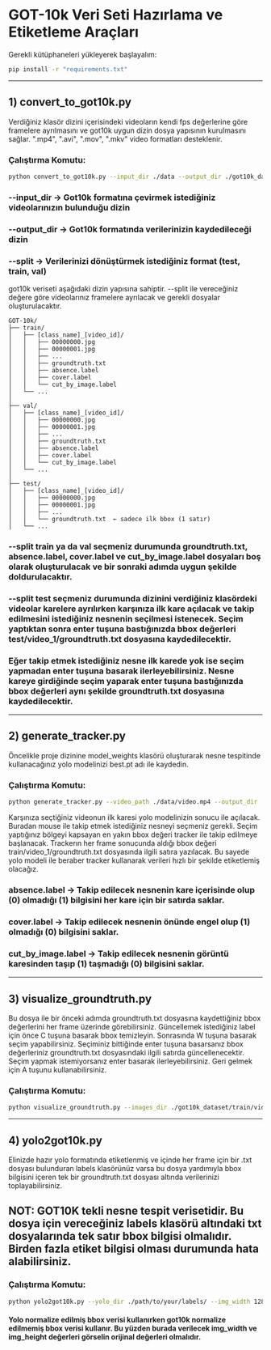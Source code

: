 # GOT-10k Veri Seti Hazırlama ve Etiketleme Araçları

Gerekli kütüphaneleri yükleyerek başlayalım:

```bash
pip install -r "requirements.txt"
```

---

## 1) convert\_to\_got10k.py

Verdiğiniz klasör dizini içerisindeki videoların kendi fps değerlerine göre framelere ayrılmasını ve got10k uygun dizin dosya yapısının kurulmasını sağlar. ".mp4", ".avi", ".mov", ".mkv" video formatları desteklenir.

### Çalıştırma Komutu:

```bash
python convert_to_got10k.py --input_dir ./data --output_dir ./got10k_dataset --split test
```

### \--input\_dir -> Got10k formatına çevirmek istediğiniz videolarınızın bulunduğu dizin
### \--output\_dir -> Got10k formatında verilerinizin kaydedileceği dizin
### \--split -> Verilerinizi dönüştürmek istediğiniz format (test, train, val)

got10k veriseti aşağıdaki dizin yapısına sahiptir. --split ile vereceğiniz değere göre videolarınız framelere ayrılacak ve gerekli dosyalar oluşturulacaktır.

```
GOT-10k/
├── train/
│   ├── [class_name]_[video_id]/
│   │   ├── 00000000.jpg
│   │   ├── 00000001.jpg
│   │   ├── ...
│   │   ├── groundtruth.txt
│   │   ├── absence.label
│   │   ├── cover.label
│   │   └── cut_by_image.label
│   └── ...
│
├── val/
│   ├── [class_name]_[video_id]/
│   │   ├── 00000000.jpg
│   │   ├── 00000001.jpg
│   │   ├── ...
│   │   ├── groundtruth.txt
│   │   ├── absence.label
│   │   ├── cover.label
│   │   └── cut_by_image.label
│   └── ...
│
├── test/
│   ├── [class_name]_[video_id]/
│   │   ├── 00000000.jpg
│   │   ├── 00000001.jpg
│   │   ├── ...
│   │   └── groundtruth.txt  ← sadece ilk bbox (1 satır)
│   └── ...
```

### \--split train ya da val seçmeniz durumunda groundtruth.txt, absence.label, cover.label ve cut\_by\_image.label dosyaları boş olarak oluşturulacak ve bir sonraki adımda uygun şekilde doldurulacaktır.
### \--split test seçmeniz durumunda dizinini verdiğiniz klasördeki videolar karelere ayrılırken karşınıza ilk kare açılacak ve takip edilmesini istediğiniz nesnenin seçilmesi istenecek. Seçim yaptıktan sonra enter tuşuna bastığınızda bbox değerleri test/video\_1/groundtruth.txt dosyasına kaydedilecektir.
### Eğer takip etmek istediğiniz nesne ilk karede yok ise seçim yapmadan enter tuşuna basarak ilerleyebilirsiniz. Nesne kareye girdiğinde seçim yaparak enter tuşuna bastığınızda bbox değerleri aynı şekilde groundtruth.txt dosyasına kaydedilecektir.

---

## 2) generate\_tracker.py

Öncelikle proje dizinine model\_weights klasörü oluşturarak nesne tespitinde kullanacağınız yolo modelinizi best.pt adı ile kaydedin.

### Çalıştırma Komutu:

```bash
python generate_tracker.py --video_path ./data/video.mp4 --output_dir ./got10k_dataset/train/video_1
```

Karşınıza seçtiğiniz videonun ilk karesi yolo modelinizin sonucu ile açılacak. Buradan mouse ile takip etmek istediğiniz nesneyi seçmeniz gerekli. Seçim yaptığınız bölgeyi kapsayan en yakın bbox değeri tracker ile takip edilmeye başlanacak. Trackerın her frame sonucunda aldığı bbox değeri train/video\_1/groundtruth.txt dosyasında ilgili satıra yazılacak. Bu sayede yolo modeli ile beraber tracker kullanarak verileri hızlı bir şekilde etiketlemiş olacağız.

### absence.label -> Takip edilecek nesnenin kare içerisinde olup (0) olmadığı (1) bilgisini her kare için bir satırda saklar.
### cover.label -> Takip edilecek nesnenin önünde engel olup (1) olmadığı (0) bilgisini saklar.
### cut\_by\_image.label -> Takip edilecek nesnenin görüntü karesinden taşıp (1) taşmadığı (0) bilgisini saklar.

---

## 3) visualize\_groundtruth.py

Bu dosya ile bir önceki adımda groundtruth.txt dosyasına kaydettiğiniz bbox değerlerini her frame üzerinde görebilirsiniz.
Güncellemek istediğiniz label için önce C tuşuna basarak bbox temizleyin. Sonrasında W tuşuna basarak seçim yapabilirsiniz. Seçiminiz bittiğinde enter tuşuna basarsanız bbox değerleriniz groundtruth.txt dosyasındaki ilgili satırda güncellenecektir. Seçim yapmak istemiyorsanız enter basarak ilerleyebilirsiniz. Geri gelmek için A tuşunu kullanabilirsiniz.

### Çalıştırma Komutu:

```bash
python visualize_groundtruth.py --images_dir ./got10k_dataset/train/video_1/
```

---

## 4) yolo2got10k.py

Elinizde hazır yolo formatında etiketlenmiş ve içinde her frame için bir .txt dosyası bulunduran labels klasörünüz varsa bu dosya yardımıyla bbox bilgisini içeren tek bir groundtruth.txt dosyası altında verilerinizi toplayabilirsiniz.
## NOT: GOT10K tekli nesne tespit verisetidir. Bu dosya için vereceğiniz labels klasörü altındaki txt dosyalarında tek satır bbox bilgisi olmalıdır. Birden fazla etiket bilgisi olması durumunda hata alabilirsiniz.

### Çalıştırma Komutu:

```bash
python yolo2got10k.py --yolo_dir ./path/to/your/labels/ --img_width 1280 --img_height 720 --output_file ./got10k_dataset/train/video_1/groundtruth.txt
```

#### Yolo normalize edilmiş bbox verisi kullanırken got10k normalize edilmemiş bbox verisi kullanır. Bu yüzden burada verilecek img\_width ve img\_height değerleri görselin orijinal değerleri olmalıdır.
